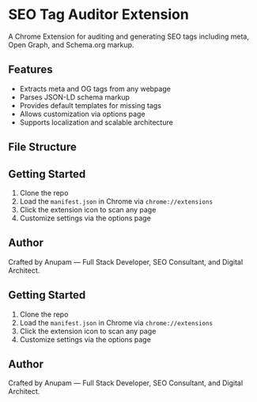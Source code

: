 # SEO Tag Auditor Extension

A Chrome Extension for auditing and generating SEO tags including meta, Open Graph, and Schema.org markup.

## Features

- Extracts meta and OG tags from any webpage
- Parses JSON-LD schema markup
- Provides default templates for missing tags
- Allows customization via options page
- Supports localization and scalable architecture

## File Structure


## Getting Started

1. Clone the repo
2. Load the `manifest.json` in Chrome via `chrome://extensions`
3. Click the extension icon to scan any page
4. Customize settings via the options page

## Author

Crafted by Anupam — Full Stack Developer, SEO Consultant, and Digital Architect.

## Getting Started

1. Clone the repo
2. Load the `manifest.json` in Chrome via `chrome://extensions`
3. Click the extension icon to scan any page
4. Customize settings via the options page

## Author

Crafted by Anupam — Full Stack Developer, SEO Consultant, and Digital Architect.
